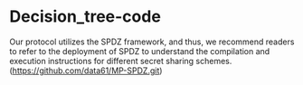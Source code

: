 # Decision_tree-code
Our protocol utilizes the SPDZ framework, and thus, we recommend readers to refer to the deployment of SPDZ to understand the compilation and execution instructions for different secret sharing schemes.(https://github.com/data61/MP-SPDZ.git)
